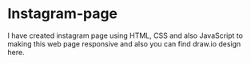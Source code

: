 # Instagram-page
I have created instagram page using HTML, CSS and also JavaScript to making this web page responsive and also you can find draw.io design here.
